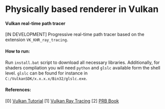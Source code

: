 # Physically based renderer in Vulkan
####  Vulkan real-time path tracer
[IN DEVELOPMENT]
Progressive real-time path tracer based on the extension `VK_KHR_ray_tracing`.

#### How to run:

Run `install.bat` script to download all necessary libraries. Additionally, for shaders compliation you will need `python` and `glslc` available form the shell level. `glslc` can be found for instance in `C:/VulkanSDK/x.x.x.x/Bin32/glslc.exe`.

#### References:
[0] [Vulkan Tutorial](https://vulkan-tutorial.com/)
[1] [Vulkan Ray Tracing](https://nvpro-samples.github.io/vk_raytracing_tutorial_KHR/)
[2] [PRB Book](http://www.pbr-book.org/3ed-2018/contents.html)